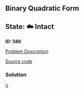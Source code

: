 ## Binary Quadratic Form

## State: :cloud: **Intact**

**ID: 586**

[Problem Description](https://projecteuler.net/problem=586)

[Source code](main.cpp)

### Solution
0